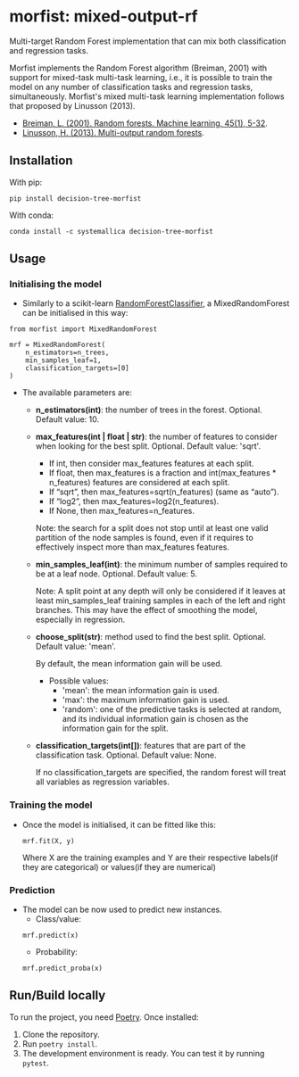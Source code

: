 # morfist: mixed-output-rf
Multi-target Random Forest implementation that can mix both classification and regression tasks.

Morfist implements the Random Forest algorithm (Breiman, 2001)
with support for mixed-task multi-task learning, i.e., it is possible to train the model on any number
of classification tasks and regression tasks, simultaneously. Morfist's mixed multi-task learning implementation follows that proposed by Linusson (2013). 

* [Breiman, L. (2001). Random forests. Machine learning, 45(1), 5-32](https://link.springer.com/article/10.1023%2FA%3A1010933404324).
* [Linusson, H. (2013). Multi-output random forests](https://pdfs.semanticscholar.org/4219/f87ed41c558d43cf78f63976cf87bcd7ebb0.pdf).

## Installation

With pip:
```
pip install decision-tree-morfist
```
With conda:
```
conda install -c systemallica decision-tree-morfist
```
## Usage

### Initialising the model

- Similarly to a scikit-learn [RandomForestClassifier](https://scikit-learn.org/stable/modules/generated/sklearn.ensemble.RandomForestClassifier.html), a MixedRandomForest can be initialised in this way:
```
from morfist import MixedRandomForest

mrf = MixedRandomForest(
    n_estimators=n_trees,
    min_samples_leaf=1,
    classification_targets=[0]
)
```
- The available parameters are:
    - **n_estimators(int)**: the number of trees in the forest. Optional. Default value: 10.
    
    - **max_features(int | float | str)**: the number of features to consider when looking for the best split. Optional. Default value: 'sqrt'.
        - If int, then consider max_features features at each split.
        - If float, then max_features is a fraction and int(max_features * n_features) features are considered at each split.
        - If “sqrt”, then max_features=sqrt(n_features) (same as “auto”).
        - If “log2”, then max_features=log2(n_features).
        - If None, then max_features=n_features.
    
        Note: the search for a split does not stop until at least one valid partition of the node samples is found, even if it requires to effectively inspect more than max_features features.
    
    - **min_samples_leaf(int)**: the minimum number of samples required to be at a leaf node. Optional. Default value: 5.
    
        Note: A split point at any depth will only be considered if it leaves at least min_samples_leaf training samples in each of the left and right branches. This may have the effect of smoothing the model, especially in regression.
        
    - **choose_split(str)**: method used to find the best split. Optional. Default value: 'mean'.
    
        By default, the mean information gain will be used.
        
        - Possible values:
            - 'mean': the mean information gain is used.
            - 'max': the maximum information gain is used.
            - 'random': one of the predictive tasks is selected at random, and its individual information gain is chosen as the information gain for the split.
        
    - **classification_targets(int[])**: features that are part of the classification task. Optional. Default value: None.
    
        If no classification_targets are specified, the random forest will treat all variables as regression variables.

### Training the model

- Once the model is initialised, it can be fitted like this:
    ```
    mrf.fit(X, y)
    ```
    Where X are the training examples and Y are their respective labels(if they are categorical) or values(if they are numerical)

### Prediction

- The model can be now used to predict new instances.
    - Class/value:
    ```
    mrf.predict(x)
    ```
    - Probability:
    ```
    mrf.predict_proba(x)
    ```
  
## Run/Build locally
To run the project, you need [Poetry](https://python-poetry.org). Once installed:

1. Clone the repository.
2. Run `poetry install`.
3. The development environment is ready. You can test it by running `pytest`.
